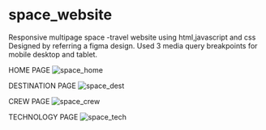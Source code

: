 # space_website
Responsive multipage space -travel website using html,javascript and css 
Designed by referring a figma design.
Used 3 media query breakpoints for mobile desktop and tablet.


 HOME PAGE
![space_home](https://user-images.githubusercontent.com/32553276/185262833-075e725c-2b0d-4164-af43-78535730f6ba.png)

DESTINATION PAGE
![space_dest](https://user-images.githubusercontent.com/32553276/185262842-3a3f6f28-cfcf-4d84-b8e0-4a93a20a15df.png)

CREW PAGE
![space_crew](https://user-images.githubusercontent.com/32553276/185262846-0de02b89-7326-4751-98ce-43f3f0060343.png)

TECHNOLOGY PAGE
![space_tech](https://user-images.githubusercontent.com/32553276/185262849-5ce719f6-5292-413a-be8b-1a1a85511f2a.png)
